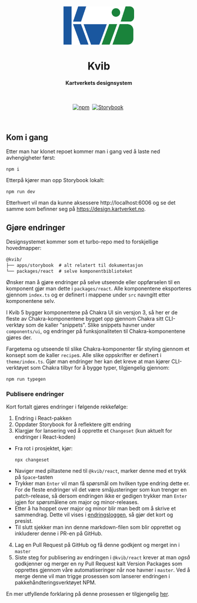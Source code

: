 <h1 align="center">
    <br />
    <img src="./apps/storybook/public/assets/kvib.png" style="width:12rem;" />
    <br/><br/>Kvib
</h1>

<div align="center">
    <h4>Kartverkets designsystem</h4>
    <br/>
    <p>
      <a href="https://www.npmjs.com/package/@kvib/react"><img alt="npm" src="https://img.shields.io/npm/v/@kvib/react?label=version" /></a>&nbsp;
      <a href="https://design.kartverket.no"><img alt="Storybook" src="https://shields.io/badge/storybook-white?logo=storybook&style=flat" /></a>&nbsp;
    </p>
    <br/>
</div>

## Kom i gang

Etter man har klonet repoet kommer man i gang ved å laste ned avhengigheter først:

```
npm i
```

Etterpå kjører man opp Storybook lokalt:

```
npm run dev
```

Etterhvert vil man da kunne aksessere http://localhost:6006 og se det samme som befinner seg på https://design.kartverket.no.

## Gjøre endringer

Designsystemet kommer som et turbo-repo med to forskjellige hovedmapper:

```
@kvib/
├── apps/storybook  # alt relatert til dokumentasjon
└── packages/react  # selve komponentbiblioteket
```

Ønsker man å gjøre endringer på selve utseende eller oppførselen til en komponent gjør man dette i `packages/react`. Alle komponentene eksporteres gjennom `index.ts` og er definert i mappene under `src` navngitt etter komponentene selv.

I Kvib 5 bygger komponentene på Chakra UI sin versjon 3, så her er de fleste av Chakra-komponentene bygget opp gjennom Chakra sitt CLI-verktøy som de kaller "snippets". Slike snippets havner under `components/ui`, og endringer på funksjonaliteten til Chakra-komponentene gjøres der.

Fargetema og utseende til slike Chakra-komponenter får styling gjennom et konsept som de kaller `recipe`s. Alle slike oppskrifter er definert i `theme/index.ts`. Gjør man endringer her kan det kreve at man kjører CLI-verktøyet som Chakra tilbyr for å bygge typer, tilgjengelig gjennom:

```
npm run typegen
```

### Publisere endringer

Kort fortalt gjøres endringer i følgende rekkefølge:

1. Endring i React-pakken
2. Oppdater Storybook for å reflektere gitt endring
3. Klargjør for lansering ved å opprette et `Changeset` (kun aktuelt for endringer i React-koden)

- Fra rot i prosjektet, kjør:
  ```
  npx changeset
  ```
- Naviger med piltastene ned til `@kvib/react`, marker denne med et trykk på `Space`-tasten
- Trykker man `Enter` vil man få spørsmål om hvilken type endring dette er. For de fleste endringer vil det være småjusteringer som kun trenger en patch-release, så dersom endringen ikke er gedigen trykker man `Enter` igjen for spørsmålene om major og minor-releases.
- Etter å ha hoppet over major og minor blir man bedt om å skrive et sammendrag. Dette vil vises i [endringsloggen](https://design.kartverket.no/?path=/docs/endringslogg--docs), så gjør det kort og presist.
- Til slutt sjekker man inn denne markdown-filen som blir opprettet og inkluderer denne i PR-en på GitHub.

4. Lag en Pull Request på GitHub og få denne godkjent og merget inn i `master`
5. Siste steg for publisering av endringen i `@kvib/react` krever at man _også_ godkjenner og merger en ny Pull Request kalt Version Packages som opprettes gjennom våre automatiseringer når noe havner i `master`. Ved å merge denne vil man trigge prosessen som lanserer endringen i pakkehåndteringsverktøyet NPM.

En mer utfyllende forklaring på denne prosessen er tilgjengelig [her](https://design.kartverket.no/?path=/docs/kom-i-gang-for-utviklere--docs).
